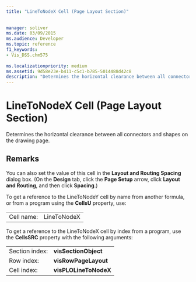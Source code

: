 ```yaml
---
title: "LineToNodeX Cell (Page Layout Section)"
 
 
manager: soliver
ms.date: 03/09/2015
ms.audience: Developer
ms.topic: reference
f1_keywords:
- Vis_DSS.chm575
 
ms.localizationpriority: medium
ms.assetid: 9d58e23e-b411-c5c1-b785-5014488d42c8
description: "Determines the horizontal clearance between all connectors and shapes on the drawing page."
---
```


# LineToNodeX Cell (Page Layout Section)

Determines the horizontal clearance between all connectors and shapes on the drawing page.
  
## Remarks

You can also set the value of this cell in the **Layout and Routing Spacing** dialog box. (On the **Design** tab, click the **Page Setup** arrow, click **Layout and Routing**, and then click **Spacing**.)
  
To get a reference to the LineToNodeY cell by name from another formula, or from a program using the **CellsU** property, use: 
  
|||
|:-----|:-----|
|Cell name:  <br/> |LineToNodeX  <br/> |
   
To get a reference to the LineToNodeX cell by index from a program, use the **CellsSRC** property with the following arguments: 
  
|||
|:-----|:-----|
|Section index:  <br/> |**visSectionObject** <br/> |
|Row index:  <br/> |**visRowPageLayout** <br/> |
|Cell index:  <br/> |**visPLOLineToNodeX** <br/> |
   

